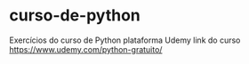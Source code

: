 # curso-de-python
Exercícios do curso de Python plataforma Udemy
link do curso https://www.udemy.com/python-gratuito/

